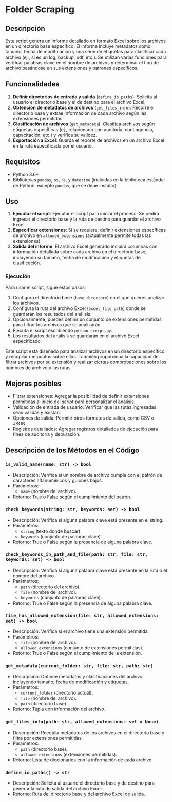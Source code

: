 # Folder Scraping

## Descripción

Este script genera un informe detallado en formato Excel sobre los archivos en un directorio base específico. El informe incluye metadatos como tamaño, fecha de modificación y una serie de etiquetas para clasificar cada archivo (ej., si es un log, backup, pdf, etc.). Se utilizan varias funciones para verificar palabras clave en el nombre de archivos y determinar el tipo de archivo basándose en sus extensiones y patrones específicos.

## Funcionalidades

1. **Definir directorios de entrada y salida** (`define_io_paths`): Solicita al usuario el directorio base y el de destino para el archivo Excel.
2. **Obtención de metadatos de archivos** (`get_files_info`): Recorre el directorio base y extrae información de cada archivo según las extensiones permitidas.
3. **Clasificación de archivos** (`get_metadata`): Clasifica archivos según etiquetas específicas (ej., relacionado con auditoría, contingencia, capacitación, etc.) y verifica su validez.
4. **Exportación a Excel**: Guarda el reporte de archivos en un archivo Excel en la ruta especificada por el usuario.

## Requisitos

- Python 3.6+
- Bibliotecas `pandas`, `os`, `re`, y `datetime` (incluidas en la biblioteca estándar de Python, excepto `pandas`, que se debe instalar).
  
## Uso

1. **Ejecutar el script**: Ejecutar el script para iniciar el proceso. Se pedirá ingresar el directorio base y la ruta de destino para guardar el archivo Excel.
2. **Especificar extensiones**: Si se requiere, definir extensiones específicas de archivo en `allowed_extensions` (actualmente permite todas las extensiones).
3. **Salida del informe**: El archivo Excel generado incluirá columnas con información detallada sobre cada archivo en el directorio base, incluyendo su tamaño, fecha de modificación y etiquetas de clasificación.

### Ejecución

Para usar el script, sigue estos pasos:

1. Configura el directorio base (`base_directory`) en el que quieres analizar los archivos.
2. Configura la ruta del archivo Excel (`excel_file_path`) donde se guardarán los resultados del análisis.
3. Opcionalmente, puedes definir un conjunto de extensiones permitidas para filtrar los archivos que se analizarán.
4. Ejecuta el script escribiendo `python script.py`.
5. Los resultados del análisis se guardarán en el archivo Excel especificado.

Este script está diseñado para analizar archivos en un directorio específico y recopilar metadatos sobre ellos. También proporciona la capacidad de filtrar archivos por su extensión y realizar ciertas comprobaciones sobre los nombres de archivo y las rutas.

## Mejoras posibles

- Filtrar extensiones: Agregar la posibilidad de definir extensiones permitidas al inicio del script para personalizar el análisis.
- Validación de entrada de usuario: Verificar que las rutas ingresadas sean válidas y existan.
- Opciones de salida: Permitir otros formatos de salida, como CSV o JSON.
- Registros detallados: Agregar registros detallados de ejecución para fines de auditoría y depuración.

## Descripción de los Métodos en el Código

### `is_valid_name(name: str) -> bool`

- Descripción: Verifica si un nombre de archivo cumple con el patrón de caracteres alfanuméricos y guiones bajos.
- Parámetros:
  - `name` (nombre del archivo).
- Retorno: True o False según el cumplimiento del patrón.

### `check_keywords(string: str, keywords: set) -> bool`

- Descripción: Verifica si alguna palabra clave está presente en el string.
- Parámetros:
  - `string` (texto donde buscar).
  - `keywords` (conjunto de palabras clave).
- Retorno: True o False según la presencia de alguna palabra clave.

### `check_keywords_in_path_and_file(path: str, file: str, keywords: set) -> bool`

- Descripción: Verifica si alguna palabra clave está presente en la ruta o el nombre del archivo.
- Parámetros:
  - `path` (directorio del archivo).
  - `file` (nombre del archivo).
  - `keywords` (conjunto de palabras clave).
- Retorno: True o False según la presencia de alguna palabra clave.

### `file_has_allowed_extension(file: str, allowed_extensions: set) -> bool`

- Descripción: Verifica si el archivo tiene una extensión permitida.
- Parámetros:
  - `file` (nombre del archivo).
  - `allowed_extensions` (conjunto de extensiones permitidas).
- Retorno: True o False según el cumplimiento de la extensión.

### `get_metadata(current_folder: str, file: str, path: str)`

- Descripción: Obtiene metadatos y clasificaciones del archivo, incluyendo tamaño, fecha de modificación y etiquetas.
- Parámetros:
  - `current_folder` (directorio actual).
  - `file` (nombre del archivo).
  - `path` (directorio base).
- Retorno: Tupla con información del archivo.

### `get_files_info(path: str, allowed_extensions: set = None)`

- Descripción: Recopila metadatos de los archivos en el directorio base y filtra por extensiones permitidas.
- Parámetros:
  - `path` (directorio base).
  - `allowed_extensions` (extensiones permitidas).
- Retorno: Lista de diccionarios con la información de cada archivo.

### `define_io_paths() -> str`

- Descripción: Solicita al usuario el directorio base y de destino para generar la ruta de salida del archivo Excel.
- Retorno: Ruta del directorio base y del archivo Excel de salida.

